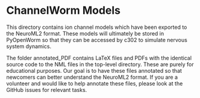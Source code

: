 # ChannelWorm Models
This directory contains ion channel models which have been exported to the NeuroML2
format.  These models will ultimately be stored in PyOpenWorm so that they
can be accessed by c302 to simulate nervous system dynamics.

The folder annotated_PDF contains LaTeX files and PDFs with the identical
source code to the NML files in the top-level directory.  These are purely
for educational purposes.  Our goal is to have these files annotated so that
newcomers can better understand the NeuroML2 format. If you are a volunteer and would like to help
annotate these files, please look at the GitHub issues for relevant tasks.  
